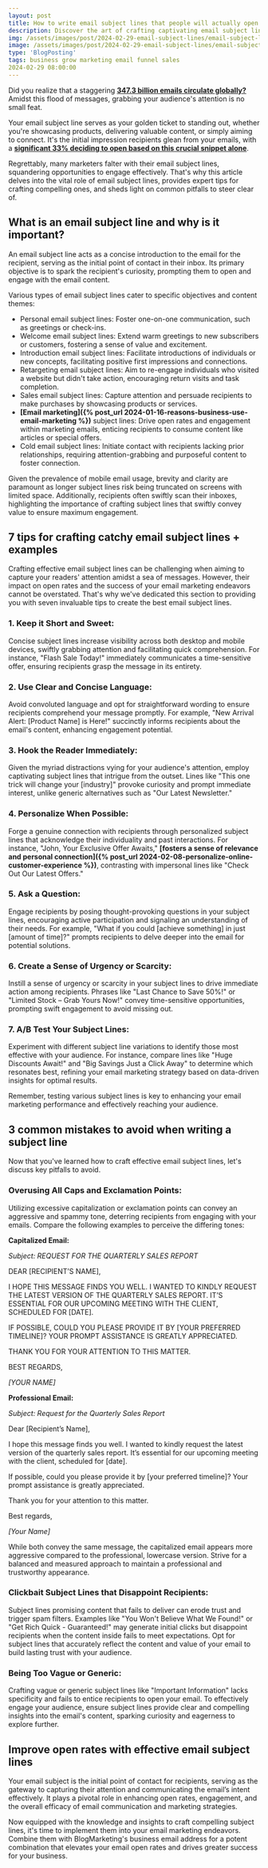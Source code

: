 ```yaml
---
layout: post
title: How to write email subject lines that people will actually open 
description: Discover the art of crafting captivating email subject lines! Learn expert tips to stand out in crowded inboxes and boost engagement. Elevate your email marketing with our comprehensive guide.
img: /assets/images/post/2024-02-29-email-subject-lines/email-subject-lines.jpg
image: /assets/images/post/2024-02-29-email-subject-lines/email-subject-lines.jpg
type: 'BlogPosting'
tags: business grow marketing email funnel sales
2024-02-29 08:00:00  
---
```


Did you realize that a staggering **[347.3 billion emails circulate globally?](https://www.oberlo.com/statistics/how-many-emails-are-sent-per-day)** Amidst this flood of messages, grabbing your audience's attention is no small feat.

Your email subject line serves as your golden ticket to standing out, whether you're showcasing products, delivering valuable content, or simply aiming to connect. It's the initial impression recipients glean from your emails, with a **[significant 33% deciding to open based on this crucial snippet alone](https://financesonline.com/email-subject-line-statistics/)**.

Regrettably, many marketers falter with their email subject lines, squandering opportunities to engage effectively. That's why this article delves into the vital role of email subject lines, provides expert tips for crafting compelling ones, and sheds light on common pitfalls to steer clear of.

## What is an email subject line and why is it important?
An email subject line acts as a concise introduction to the email for the recipient, serving as the initial point of contact in their inbox. Its primary objective is to spark the recipient's curiosity, prompting them to open and engage with the email content.

Various types of email subject lines cater to specific objectives and content themes:

- Personal email subject lines: Foster one-on-one communication, such as greetings or check-ins.
- Welcome email subject lines: Extend warm greetings to new subscribers or customers, fostering a sense of value and excitement.
- Introduction email subject lines: Facilitate introductions of individuals or new concepts, facilitating positive first impressions and connections.
- Retargeting email subject lines: Aim to re-engage individuals who visited a website but didn't take action, encouraging return visits and task completion.
- Sales email subject lines: Capture attention and persuade recipients to make purchases by showcasing products or services.
- **[Email marketing]({% post_url 2024-01-16-reasons-business-use-email-marketing %})** subject lines: Drive open rates and engagement within marketing emails, enticing recipients to consume content like articles or special offers.
- Cold email subject lines: Initiate contact with recipients lacking prior relationships, requiring attention-grabbing and purposeful content to foster connection.

Given the prevalence of mobile email usage, brevity and clarity are paramount as longer subject lines risk being truncated on screens with limited space. Additionally, recipients often swiftly scan their inboxes, highlighting the importance of crafting subject lines that swiftly convey value to ensure maximum engagement.

## 7 tips for crafting catchy email subject lines + examples 
Crafting effective email subject lines can be challenging when aiming to capture your readers' attention amidst a sea of messages. However, their impact on open rates and the success of your email marketing endeavors cannot be overstated. That's why we've dedicated this section to providing you with seven invaluable tips to create the best email subject lines.

### 1. Keep it Short and Sweet:
Concise subject lines increase visibility across both desktop and mobile devices, swiftly grabbing attention and facilitating quick comprehension. For instance, "Flash Sale Today!" immediately communicates a time-sensitive offer, ensuring recipients grasp the message in its entirety.

### 2. Use Clear and Concise Language:
Avoid convoluted language and opt for straightforward wording to ensure recipients comprehend your message promptly. For example, "New Arrival Alert: [Product Name] is Here!" succinctly informs recipients about the email's content, enhancing engagement potential.

### 3. Hook the Reader Immediately:
Given the myriad distractions vying for your audience's attention, employ captivating subject lines that intrigue from the outset. Lines like "This one trick will change your [industry]" provoke curiosity and prompt immediate interest, unlike generic alternatives such as "Our Latest Newsletter."

### 4. Personalize When Possible:
Forge a genuine connection with recipients through personalized subject lines that acknowledge their individuality and past interactions. For instance, "John, Your Exclusive Offer Awaits," **[fosters a sense of relevance and personal connection]({% post_url 2024-02-08-personalize-online-customer-experience %})**, contrasting with impersonal lines like "Check Out Our Latest Offers."

### 5. Ask a Question:
Engage recipients by posing thought-provoking questions in your subject lines, encouraging active participation and signaling an understanding of their needs. For example, "What if you could [achieve something] in just [amount of time]?" prompts recipients to delve deeper into the email for potential solutions.

### 6. Create a Sense of Urgency or Scarcity:
Instill a sense of urgency or scarcity in your subject lines to drive immediate action among recipients. Phrases like "Last Chance to Save 50%!" or "Limited Stock – Grab Yours Now!" convey time-sensitive opportunities, prompting swift engagement to avoid missing out.

### 7. A/B Test Your Subject Lines:
Experiment with different subject line variations to identify those most effective with your audience. For instance, compare lines like "Huge Discounts Await!" and "Big Savings Just a Click Away" to determine which resonates best, refining your email marketing strategy based on data-driven insights for optimal results.

Remember, testing various subject lines is key to enhancing your email marketing performance and effectively reaching your audience.

## 3 common mistakes to avoid when writing a subject line 
Now that you've learned how to craft effective email subject lines, let's discuss key pitfalls to avoid.

### Overusing All Caps and Exclamation Points:
Utilizing excessive capitalization or exclamation points can convey an aggressive and spammy tone, deterring recipients from engaging with your emails. Compare the following examples to perceive the differing tones:

**Capitalized Email:**

*Subject: REQUEST FOR THE QUARTERLY SALES REPORT*

DEAR [RECIPIENT’S NAME],

I HOPE THIS MESSAGE FINDS YOU WELL. I WANTED TO KINDLY REQUEST THE LATEST VERSION OF THE QUARTERLY SALES REPORT. IT’S ESSENTIAL FOR OUR UPCOMING MEETING WITH THE CLIENT, SCHEDULED FOR [DATE].

IF POSSIBLE, COULD YOU PLEASE PROVIDE IT BY [YOUR PREFERRED TIMELINE]? YOUR PROMPT ASSISTANCE IS GREATLY APPRECIATED.

THANK YOU FOR YOUR ATTENTION TO THIS MATTER.

BEST REGARDS,

*[YOUR NAME]*

**Professional Email:**

*Subject: Request for the Quarterly Sales Report*

Dear [Recipient’s Name],

I hope this message finds you well. I wanted to kindly request the latest version of the quarterly sales report. It’s essential for our upcoming meeting with the client, scheduled for [date].

If possible, could you please provide it by [your preferred timeline]? Your prompt assistance is greatly appreciated.

Thank you for your attention to this matter.

Best regards,

*[Your Name]*

While both convey the same message, the capitalized email appears more aggressive compared to the professional, lowercase version. Strive for a balanced and measured approach to maintain a professional and trustworthy appearance.

### Clickbait Subject Lines that Disappoint Recipients:
Subject lines promising content that fails to deliver can erode trust and trigger spam filters. Examples like "You Won't Believe What We Found!" or "Get Rich Quick - Guaranteed!" may generate initial clicks but disappoint recipients when the content inside fails to meet expectations. Opt for subject lines that accurately reflect the content and value of your email to build lasting trust with your audience.

### Being Too Vague or Generic:
Crafting vague or generic subject lines like "Important Information" lacks specificity and fails to entice recipients to open your email. To effectively engage your audience, ensure subject lines provide clear and compelling insights into the email's content, sparking curiosity and eagerness to explore further.

## Improve open rates with effective email subject lines 
Your email subject is the initial point of contact for recipients, serving as the gateway to capturing their attention and communicating the email’s intent effectively. It plays a pivotal role in enhancing open rates, engagement, and the overall efficacy of email communication and marketing strategies.

Now equipped with the knowledge and insights to craft compelling subject lines, it's time to implement them into your email marketing endeavors. Combine them with BlogMarketing's business email address for a potent combination that elevates your email open rates and drives greater success for your business.


